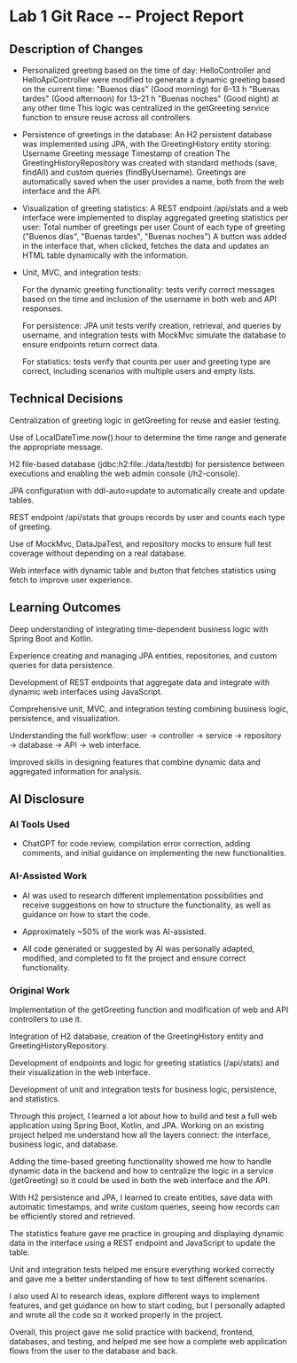 # Lab 1 Git Race -- Project Report

## Description of Changes
- Personalized greeting based on the time of day:
    HelloController and HelloApiController were modified to generate a dynamic greeting based on the current time:
        "Buenos días" (Good morning) for 6–13 h
        "Buenas tardes" (Good afternoon) for 13–21 h
        "Buenas noches" (Good night) at any other time
    This logic was centralized in the getGreeting service function to ensure reuse across all controllers.

- Persistence of greetings in the database:
    An H2 persistent database was implemented using JPA, with the GreetingHistory entity storing:
        Username
        Greeting message
        Timestamp of creation
    The GreetingHistoryRepository was created with standard methods (save, findAll) and custom queries (findByUsername). Greetings are automatically saved when the user provides a name, both from the web interface and the API.

- Visualization of greeting statistics:
    A REST endpoint /api/stats and a web interface were implemented to display aggregated greeting statistics per user:
        Total number of greetings per user
        Count of each type of greeting ("Buenos días", "Buenas tardes", "Buenas noches")
    A button was added in the interface that, when clicked, fetches the data and updates an HTML table dynamically with the information.

- Unit, MVC, and integration tests:

    For the dynamic greeting functionality: tests verify correct messages based on the time and inclusion of the username in both web and API responses.

    For persistence: JPA unit tests verify creation, retrieval, and queries by username, and integration tests with MockMvc simulate the database to ensure endpoints return correct data.

    For statistics: tests verify that counts per user and greeting type are correct, including scenarios with multiple users and empty lists.

## Technical Decisions

Centralization of greeting logic in getGreeting for reuse and easier testing.

Use of LocalDateTime.now().hour to determine the time range and generate the appropriate message.

H2 file-based database (jdbc:h2:file:./data/testdb) for persistence between executions and enabling the web admin console (/h2-console).

JPA configuration with ddl-auto=update to automatically create and update tables.

REST endpoint /api/stats that groups records by user and counts each type of greeting.

Use of MockMvc, DataJpaTest, and repository mocks to ensure full test coverage without depending on a real database.

Web interface with dynamic table and button that fetches statistics using fetch to improve user experience.

## Learning Outcomes

Deep understanding of integrating time-dependent business logic with Spring Boot and Kotlin.

Experience creating and managing JPA entities, repositories, and custom queries for data persistence.

Development of REST endpoints that aggregate data and integrate with dynamic web interfaces using JavaScript.

Comprehensive unit, MVC, and integration testing combining business logic, persistence, and visualization.

Understanding the full workflow: user → controller → service → repository → database → API → web interface.

Improved skills in designing features that combine dynamic data and aggregated information for analysis.

## AI Disclosure
### AI Tools Used

- ChatGPT for code review, compilation error correction, adding comments, and initial guidance on implementing the new functionalities.

### AI-Assisted Work

- AI was used to research different implementation possibilities and receive suggestions on how to structure the functionality, as well as guidance on how to start the code.

- Approximately ~50% of the work was AI-assisted.

- All code generated or suggested by AI was personally adapted, modified, and completed to fit the project and ensure correct functionality.

### Original Work

Implementation of the getGreeting function and modification of web and API controllers to use it.

Integration of H2 database, creation of the GreetingHistory entity and GreetingHistoryRepository.

Development of endpoints and logic for greeting statistics (/api/stats) and their visualization in the web interface.

Development of unit and integration tests for business logic, persistence, and statistics.

Through this project, I learned a lot about how to build and test a full web application using Spring Boot, Kotlin, and JPA. Working on an existing project helped me understand how all the layers connect: the interface, business logic, and database.

Adding the time-based greeting functionality showed me how to handle dynamic data in the backend and how to centralize the logic in a service (getGreeting) so it could be used in both the web interface and the API.

With H2 persistence and JPA, I learned to create entities, save data with automatic timestamps, and write custom queries, seeing how records can be efficiently stored and retrieved.

The statistics feature gave me practice in grouping and displaying dynamic data in the interface using a REST endpoint and JavaScript to update the table.

Unit and integration tests helped me ensure everything worked correctly and gave me a better understanding of how to test different scenarios.

I also used AI to research ideas, explore different ways to implement features, and get guidance on how to start coding, but I personally adapted and wrote all the code so it worked properly in the project.

Overall, this project gave me solid practice with backend, frontend, databases, and testing, and helped me see how a complete web application flows from the user to the database and back.